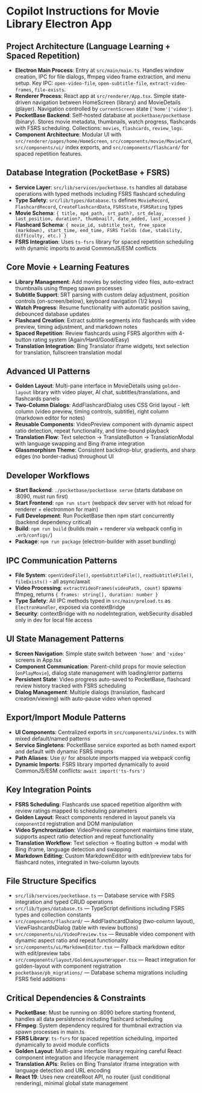 # Copilot Instructions for Movie Library Electron App

## Project Architecture (Language Learning + Spaced Repetition)
- **Electron Main Process**: Entry at `src/main/main.ts`. Handles window creation, IPC for file dialogs, ffmpeg video frame extraction, and menu setup. Key IPC: `open-video-file`, `open-subtitle-file`, `extract-video-frames`, `file-exists`.
- **Renderer Process**: React app at `src/renderer/App.tsx`. Simple state-driven navigation between HomeScreen (library) and MovieDetails (player). Navigation controlled by `currentScreen` state (`'home'|'video'`).
- **PocketBase Backend**: Self-hosted database at `pocketbase/pocketbase` (binary). Stores movie metadata, thumbnails, watch progress, flashcards with FSRS scheduling. Collections: `movies`, `flashcards`, `review_logs`.
- **Component Architecture**: Modular UI with `src/renderer/pages/home/HomeScreen`, `src/components/movie/MovieCard`, `src/components/ui/` index exports, and `src/components/flashcard/` for spaced repetition features.

## Database Integration (PocketBase + FSRS)
- **Service Layer**: `src/lib/services/pocketbase.ts` handles all database operations with typed methods including FSRS flashcard scheduling
- **Type Safety**: `src/lib/types/database.ts` defines `MovieRecord`, `FlashcardRecord`, `CreateFlashcardData`, `FSRSState`, `FSRSRating` types
- **Movie Schema**: `{ title, mp4_path, srt_path?, srt_delay, last_position, duration?, thumbnail?, date_added, last_accessed }`
- **Flashcard Schema**: `{ movie_id, subtitle_text, free_space (markdown), start_time, end_time, FSRS fields (due, stability, difficulty, etc.) }`
- **FSRS Integration**: Uses `ts-fsrs` library for spaced repetition scheduling with dynamic imports to avoid CommonJS/ESM conflicts

## Core Movie + Learning Features
- **Library Management**: Add movies by selecting video files, auto-extract thumbnails using ffmpeg spawn processes
- **Subtitle Support**: SRT parsing with custom delay adjustment, position controls (on-screen/below), keyboard navigation (1/2 keys)
- **Watch Progress**: Resume functionality with automatic position saving, debounced database updates
- **Flashcard Creation**: Extract subtitle segments into flashcards with video preview, timing adjustment, and markdown notes
- **Spaced Repetition**: Review flashcards using FSRS algorithm with 4-button rating system (Again/Hard/Good/Easy)
- **Translation Integration**: Bing Translator iframe widgets, text selection for translation, fullscreen translation modal

## Advanced UI Patterns
- **Golden Layout**: Multi-pane interface in MovieDetails using `golden-layout` library with video player, AI chat, subtitles/translations, and flashcards panels
- **Two-Column Dialogs**: AddFlashcardDialog uses CSS Grid layout - left column (video preview, timing controls, subtitle), right column (markdown editor for notes)
- **Reusable Components**: VideoPreview component with dynamic aspect ratio detection, repeat functionality, and time-bound playback
- **Translation Flow**: Text selection → TranslateButton → TranslationModal with language swapping and Bing iframe integration
- **Glassmorphism Theme**: Consistent backdrop-blur, gradients, and sharp edges (no border-radius) throughout UI

## Developer Workflows
- **Start Backend**: `./pocketbase/pocketbase serve` (starts database on :8090, must run first)
- **Start Frontend**: `npm run start` (webpack dev server with hot reload for renderer + electronmon for main)
- **Full Development**: Run PocketBase then npm start concurrently (backend dependency critical)
- **Build**: `npm run build` (builds main + renderer via webpack config in `.erb/configs/`)
- **Package**: `npm run package` (electron-builder with asset bundling)

## IPC Communication Patterns
- **File System**: `openVideoFile()`, `openSubtitleFile()`, `readSubtitleFile()`, `fileExists()` - all async/await
- **Video Processing**: `extractVideoFrames(videoPath, count)` spawns ffmpeg, returns `{ frames: string[], duration: number }`
- **Type Safety**: All IPC methods typed in `src/main/preload.ts` as `ElectronHandler`, exposed via contextBridge
- **Security**: contextBridge with no nodeIntegration, webSecurity disabled only in dev for local file access

## UI State Management Patterns  
- **Screen Navigation**: Simple state switch between `'home'` and `'video'` screens in App.tsx
- **Component Communication**: Parent-child props for movie selection (`onPlayMovie`), dialog state management with loading/error patterns
- **Persistent State**: Video progress auto-saved to PocketBase, flashcard review history tracked with FSRS scheduling
- **Dialog Management**: Multiple dialogs (translation, flashcard creation/viewing) with auto-pause video when opened

## Export/Import Module Patterns
- **UI Components**: Centralized exports in `src/components/ui/index.ts` with mixed default/named patterns
- **Service Singletons**: PocketBase service exported as both named export and default with dynamic FSRS imports
- **Path Aliases**: Use `@/` for absolute imports mapped via webpack config
- **Dynamic Imports**: FSRS library imported dynamically to avoid CommonJS/ESM conflicts: `await import('ts-fsrs')`

## Key Integration Points
- **FSRS Scheduling**: Flashcards use spaced repetition algorithm with review ratings mapped to scheduling parameters
- **Golden Layout**: React components rendered in layout panels via `componentId` registration and DOM manipulation
- **Video Synchronization**: VideoPreview component maintains time state, supports aspect ratio detection and repeat functionality
- **Translation Workflow**: Text selection → floating button → modal with Bing iframe, language detection and swapping
- **Markdown Editing**: Custom MarkdownEditor with edit/preview tabs for flashcard notes, integrated in two-column layouts

## File Structure Specifics
- `src/lib/services/pocketbase.ts` — Database service with FSRS integration and typed CRUD operations
- `src/lib/types/database.ts` — TypeScript definitions including FSRS types and collection constants
- `src/components/flashcard/` — AddFlashcardDialog (two-column layout), ViewFlashcardsDialog (table with review buttons)
- `src/components/ui/VideoPreview.tsx` — Reusable video component with dynamic aspect ratio and repeat functionality
- `src/components/ui/MarkdownEditor.tsx` — Fallback markdown editor with edit/preview tabs
- `src/components/layout/GoldenLayoutWrapper.tsx` — React integration for golden-layout with component registration
- `pocketbase/pb_migrations/` — Database schema migrations including FSRS field additions

## Critical Dependencies & Constraints
- **PocketBase**: Must be running on :8090 before starting frontend, handles all data persistence including flashcard scheduling
- **FFmpeg**: System dependency required for thumbnail extraction via spawn processes in main.ts
- **FSRS Library**: `ts-fsrs` for spaced repetition scheduling, imported dynamically to avoid module conflicts
- **Golden Layout**: Multi-pane interface library requiring careful React component integration and lifecycle management
- **Translation APIs**: Relies on Bing Translator iframe integration with language detection and URL encoding
- **React 19**: Uses new createRoot API, no router (just conditional rendering), minimal global state management
